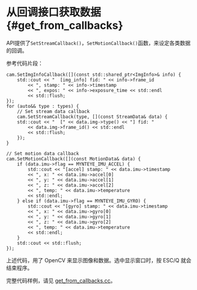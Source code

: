 # 从回调接口获取数据 {#get_from_callbacks}

API提供了``SetStreamCallback()``，``SetMotionCallback()``函数，来设定各类数据的回调。

参考代码片段：

```
cam.SetImgInfoCallback([](const std::shared_ptr<ImgInfo>& info) {
    std::cout << "  [img_info] fid: " << info->frame_id
        << ", stamp: " << info->timestamp
        << ", expos: " << info->exposure_time << std::endl
        << std::flush;
});
for (auto&& type : types) {
    // Set stream data callback
    cam.SetStreamCallback(type, [](const StreamData& data) {
    std::cout << "  [" << data.img->type() << "] fid: "
        << data.img->frame_id() << std::endl
        << std::flush;
    });
}

// Set motion data callback
cam.SetMotionCallback([](const MotionData& data) {
    if (data.imu->flag == MYNTEYE_IMU_ACCEL) {
        std::cout << "[accel] stamp: " << data.imu->timestamp
        << ", x: " << data.imu->accel[0]
        << ", y: " << data.imu->accel[1]
        << ", z: " << data.imu->accel[2]
        << ", temp: " << data.imu->temperature
        << std::endl;
    } else if (data.imu->flag == MYNTEYE_IMU_GYRO) {
        std::cout << "[gyro] stamp: " << data.imu->timestamp
        << ", x: " << data.imu->gyro[0]
        << ", y: " << data.imu->gyro[1]
        << ", z: " << data.imu->gyro[2]
        << ", temp: " << data.imu->temperature
        << std::endl;
    }
    std::cout << std::flush;
});
```

上述代码，用了 OpenCV 来显示图像和数据。选中显示窗口时，按 ESC/Q 就会结束程序。

完整代码样例，请见 [get_from_callbacks.cc](https://github.com/slightech/MYNT-EYE-D-SDK/blob/master/samples/src/get_from_callbacks.cc)。